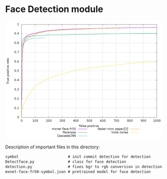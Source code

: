 # Face Detection module

![Evaluation](https://raw.githubusercontent.com/BAILOOL/Assistant-for-People-with-Low-Vision/master/EmotionRecognition/detection/mxnet-face-fr50-roc.png?raw=true "Algorithms evaluation")

Description of important files in this directory:
```
symbol                      # init commit detection for detection
Detectface.py               # class for face detection
detection.py                # fixes bgr to rgb conversion in detection
mxnet-face-fr50-symbol.json # pretrained model for face detection
```
